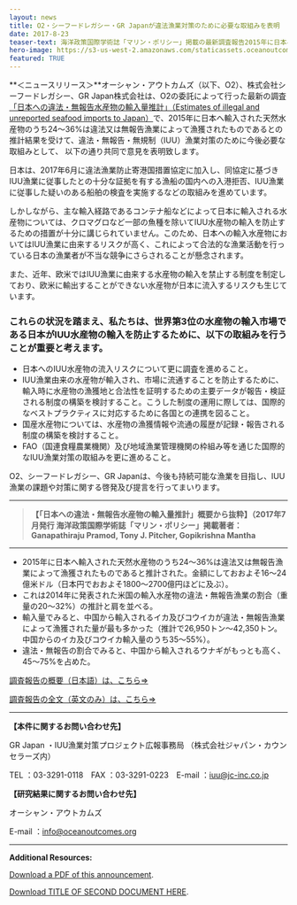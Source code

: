 ```yaml
---
layout: news
title: O2・シーフードレガシー・GR Japanが違法漁業対策のために必要な取組みを表明
date: 2017-8-23
teaser-text: 海洋政策国際学術誌「マリン・ポリシー」掲載の最新調査報告2015年に日本へ輸入された天然水産物のうち24〜36%が違法又は無報告漁業と推計。
hero-image: https://s3-us-west-2.amazonaws.com/staticassets.oceanoutcomes.org/news+and+analysis/hero+images/iuu-imports-japanese-market-hero.jpg
featured: TRUE
---
```

**＜ニュースリリース＞**オーシャン・アウトカムズ（以下、O2）、株式会社シーフードレガシー、GR Japan株式会社は、O2の委託によって行った最新の調査<a href="http://www.sciencedirect.com/science/article/pii/S0308597X17300817" target="_blank">「日本への違法・無報告水産物の輸入量推計」（Estimates of illegal and unreported seafood imports to Japan）</a>で、2015年に日本へ輸入された天然水産物のうち24〜36%は違法又は無報告漁業によって漁獲されたものであるとの推計結果を受けて、違法・無報告・無規制（IUU）漁業対策のために今後必要な取組みとして、
以下の通り共同で意見を表明致します。 

日本は、2017年6月に違法漁業防止寄港国措置協定に加入し、同協定に基づきIUU漁業に従事したとの十分な証拠を有する漁船の国内への入港拒否、IUU漁業に従事した疑いのある船舶の検査を実施するなどの取組みを進めています。

しかしながら、主な輸入経路であるコンテナ船などによって日本に輸入される水産物については、クロマグロなど一部の魚種を除いてIUU水産物の輸入を防止するための措置が十分に講じられていません。このため、日本への輸入水産物においてはIUU漁業に由来するリスクが高く、これによって合法的な漁業活動を行っている日本の漁業者が不当な競争にさらされることが懸念されます。

また、近年、欧米ではIUU漁業に由来する水産物の輸入を禁止する制度を制定しており、欧米に輸出することができない水産物が日本に流入するリスクも生じています。

<h3>これらの状況を踏まえ、私たちは、世界第3位の水産物の輸入市場である日本がIUU水産物の輸入を防止するために、以下の取組みを行うことが重要と考えます。</h3>

* 日本へのIUU水産物の流入リスクについて更に調査を進めること。
* IUU漁業由来の水産物が輸入され、市場に流通することを防止するために、輸入時に水産物の漁獲地と合法性を証明するための主要データが報告・検証される制度の構築を検討すること。こうした制度の運用に際しては、国際的なベストプラクティスに対応するために各国との連携を図ること。
* 国産水産物については、水産物の漁獲情報や流通の履歴が記録・報告される制度の構築を検討すること。
* FAO（国連食糧農業機関）及び地域漁業管理機関の枠組み等を通じた国際的なIUU漁業対策の取組みを更に進めること。

O2、シーフードレガシー、GR Japanは、今後も持続可能な漁業を目指し、IUU漁業の課題や対策に関する啓発及び提言を行ってまいります。

----

> **【「日本への違法・無報告水産物の輸入量推計」概要から抜粋】（2017年7月発行 海洋政策国際学術誌「マリン・ポリシー」掲載著者：Ganapathiraju Pramod, Tony J. Pitcher, Gopikrishna Mantha**
 
----

* 2015年に日本へ輸入された天然水産物のうち24〜36%は違法又は無報告漁業によって漁獲されたものであると推計された。金額にしておおよそ16〜24億米ドル（日本円でおおよそ1800〜2700億円ほどに及ぶ）。
* これは2014年に発表された米国の輸入水産物の違法・無報告漁業の割合（重量の20〜32%）の推計と肩を並べる。
* 輸入量でみると、中国から輸入されるイカ及びコウイカが違法・無報告漁業によって漁獲された量が最も多かった（推計で26,950トン〜42,350トン。中国からのイカ及びコウイカ輸入量のうち35〜55%）。
* 違法・無報告の割合でみると、中国から輸入されるウナギがもっとも高く、45〜75%を占めた。		


<a href="http://www.oceanoutcomes.org/jp/news/" target="blank">調査報告の概要（日本語）は、こちら⇒</a>

<a href="https://authors.elsevier.com/sd/article/S0308597X17300817" target="blank">調査報告の全文（英文のみ）は、こちら⇒</a>

----

**【本件に関するお問い合わせ先】**

GR Japan ・IUU漁業対策プロジェクト広報事務局 （株式会社ジャパン・カウンセラーズ内） 

TEL ：03-3291-0118　FAX ：03-3291-0223　E-mail ：<a href="mailto:iuu@jc-inc.co.jp">iuu@jc-inc.co.jp</a>

**【研究結果に関するお問い合わせ先】**

オーシャン・アウトカムズ 

E-mail ：<a href="mailto:info@oceanoutcomes.org">info@oceanoutcomes.org</a> 

----

**Additional Resources:**

<a href="https://s3-us-west-2.amazonaws.com/staticassets.oceanoutcomes.org/supporting+documents/jp+documents/%E3%80%90%E3%83%8B%E3%83%A5%E3%83%BC%E3%82%B9%E3%83%AA%E3%83%AA%E3%83%BC%E3%82%B9%E3%80%91O2%E3%83%BB%E3%82%B7%E3%83%BC%E3%83%95%E3%83%BC%E3%83%88%E3%82%99%E3%83%AC%E3%82%AB%E3%82%99%E3%82%B7%E3%83%BC%E3%83%BBGR+Japan%E3%81%8B%E3%82%99%E9%81%95%E6%B3%95%E6%BC%81%E6%A5%AD%E5%AF%BE%E7%AD%96%E3%81%AE%E3%81%9F%E3%82%81%E3%81%AB%E5%BF%85%E8%A6%81%E3%81%AA%E5%8F%96%E7%B5%84%E3%81%BF%E3%82%92%E8%A1%A8%E6%98%8E_0822%E5%86%8D%E4%BF%AE%E6%AD%A3.pdf" target="blank">Download a PDF of this announcement</a>.

<a href="https://s3-us-west-2.amazonaws.com/staticassets.oceanoutcomes.org/supporting+documents/jp+documents/%E3%80%90%E5%8F%82%E8%80%83%E8%B3%87%E6%96%99%E3%80%91%E3%80%8C%E6%97%A5%E6%9C%AC%E3%81%B8%E3%81%AE%E9%81%95%E6%B3%95%E3%83%BB%E7%84%A1%E5%A0%B1%E5%91%8A%E6%B0%B4%E7%94%A3%E7%89%A9%E3%81%AE%E8%BC%B8%E5%85%A5%E9%87%8F%E6%8E%A8%E8%A8%88%E3%80%8D%E6%A6%82%E8%A6%81.pdf" target="blank">Download TITLE OF SECOND DOCUMENT HERE</a>.
